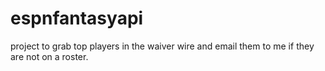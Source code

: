 # espnfantasyapi
project to grab top players in the waiver wire and email them to me if they are not on a roster.
